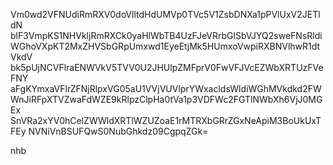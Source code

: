Vm0wd2VFNUdiRmRXV0doVlltdHdUMVp0TVc5V1ZsbDNXa1pPVlUxV2JETldN
blF3VmpKS1NHVkljRmRXCk0yaHlWbTB4UzFJeVRrbGlSbVJYQ2sweFNsRldi
WGhoVXpKT2MxZHVSbGRpUmxwd1EyeEtjMk5HUmxoVwpiRXBNVlhwR1dtVkdV
bk5pUjNCVFlraENWVkV5TVV0U2JHUlpZMFprV0FwVFJVcEZWbXRTUzFVeFNY
aFgKYmxaVFlrZFNjRlpxVG05aU1VVjVUVlprYWxacldsWldiWGhMVkdkd2FW
WnJiRFpXTVZwaFdWZE9kRlpzClpHa0tVa1p3VDFWc2FGTlNWbXh6VjJ0MGEx
SnVRa2xYV0hCelZWWldXRTlWZUZoaE1rMTRXbGRrZGxNeApiM3BoUkUxTFEy
NVNiVnBSUFQwS0NubGhkdz09CgpqZGk=

nhb